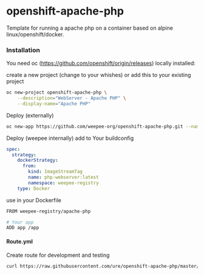 # openshift-apache-php

Template for running a apache php on a container based on alpine linux/openshift/docker.

### Installation

You need oc (https://github.com/openshift/origin/releases) locally installed:

create a new project (change to your whishes) or add this to your existing project

```sh
oc new-project openshift-apache-php \
    --description="WebServer - Apache PHP" \
    --display-name="Apache PHP"
```

Deploy (externally)

```sh
oc new-app https://github.com/weepee-org/openshift-apache-php.git --name apache-php
```

Deploy (weepee internally)
add to Your buildconfig
```yaml
spec:
  strategy:
    dockerStrategy:
      from:
        kind: ImageStreamTag
        name: php-webserver:latest
        namespace: weepee-registry
    type: Docker
```
use in your Dockerfile
```sh
FROM weepee-registry/apache-php

# Your app
ADD app /app
```

#### Route.yml

Create route for development and testing

```sh
curl https://raw.githubusercontent.com/ure/openshift-apache-php/master/Route.yaml | oc create -f -
```
